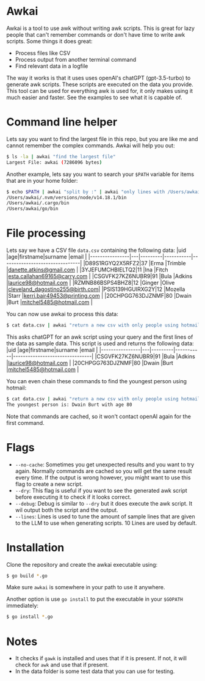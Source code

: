 # Awkai

Awkai is a tool to use awk without writing awk scripts. This is great for lazy people that can't remember commands or don't have time to write awk scripts. Some things it does great:

- Process files like CSV
- Process output from another terminal command
- Find relevant data in a logfile

The way it works is that it uses uses openAI's chatGPT (gpt-3.5-turbo) to generate awk scripts. These scripts are executed on the data you provide. This tool can be used for everything awk is used for, it only makes using it much easier and faster. See the examples to see what it is capable of.

# Command line helper

Lets say you want to find the largest file in this repo, but you are like me and cannot remember the complex commands. Awkai will help you out:
```bash
$ ls -la | awkai "find the largest file"
Largest File: awkai (7286096 bytes)
```

Another example, lets say you want to search your `$PATH` variable for items that are in your home folder:
```bash
$ echo $PATH | awkai "split by :" | awkai "only lines with /Users/awkai"
/Users/awkai/.nvm/versions/node/v14.18.1/bin
/Users/awkai/.cargo/bin
/Users/awkai/go/bin
```

# File processing

Lets say we have a CSV file `data.csv` containing the following data:
|uid |age|firstname|surname |email |
|----------------|---|---------|-----------|--------------------------------|
|D89S1RGYQ2X5RFZ2|37 |Erma |Trimble |danette.atkins@gmail.com |
|3YJEFUMCHBIELTQ2|11 |Ina |Fitch |esta.callahan69165@carry.com |
|CSGVFK27KZ6NUBR9|91 |Bula |Adkins |laurice98@hotmail.com |
|RZMNB86BSPS4BHZ8|12 |Ginger |Olive |cleveland_dagostino255@birth.com|
|PSIS139HGUIRXG2Y|12 |Mozella |Starr |kerri.bair49453@printing.com |
|20CHPGG763DJZNMF|80 |Dwain |Burt |mitchel5485@hotmail.com |

You can now use awkai to process this data:

```bash
$ cat data.csv | awkai "return a new csv with only people using hotmail"
```

This asks chatGPT for an awk script using your query and the first lines of the data as sample data. This script is used and returns the following data:
|uid |age|firstname|surname |email |
|----------------|---|---------|-----------|--------------------------------|
|CSGVFK27KZ6NUBR9|91 |Bula |Adkins |laurice98@hotmail.com |
|20CHPGG763DJZNMF|80 |Dwain |Burt |mitchel5485@hotmail.com |

You can even chain these commands to find the youngest person using hotmail:

```bash
$ cat data.csv | awkai "return a new csv with only people using hotmail" | awkai "find the youngest person"
The youngest person is: Dwain Burt with age 80
```

Note that commands are cached, so it won't contact openAI again for the first command.

# Flags

- `--no-cache`: Sometimes you get unexpected results and you want to try again. Normally commands are cached so you will get the same result every time. If the output is wrong however, you might want to use this flag to create a new script.
- `--dry`: This flag is useful if you want to see the generated awk script before executing it to check if it looks correct.
- `--debug`: Debug is similar to `--dry` but it does execute the awk script. It wil output both the script and the output.
- `--lines`: Lines is used to tune the amount of sample lines that are given to the LLM to use when generating scripts. 10 Lines are used by default.

# Installation

Clone the repository and create the awkai executable using:

```bash
$ go build *.go
```

Make sure `awkai` is somewhere in your path to use it anywhere.

Another option is use `go install` to put the executable in your `$GOPATH` immediately:

```bash
$ go install *.go
```

# Notes

- It checks if `gawk` is installed and uses that if it is present. If not, it will check for `awk` and use that if present.
- In the data folder is some test data that you can use for testing.
